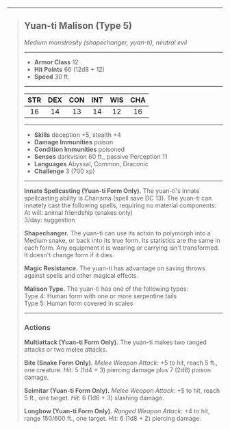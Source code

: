 ***
> ## Yuan-ti Malison (Type 5)
> *Medium monstrosity (shapechanger, yuan-ti), neutral evil*
> 
> ***
> 
> - **Armor Class** 12
> - **Hit Points** 66 (12d8 + 12)
> - **Speed** 30 ft.
> 
> ***
> 
> |STR|DEX|CON|INT|WIS|CHA|
> |:---:|:---:|:---:|:---:|:---:|:---:|
> |16|14|13|14|12|16|
> 
> ***
> 
> - **Skills** deception +5, stealth +4
> - **Damage Immunities** poison
> - **Condition Immunities** poisoned
> - **Senses** darkvision 60 ft., passive Perception 11
> - **Languages** Abyssal, Common, Draconic
> - **Challenge** 3 (700 xp)
> 
> ***
> 
> **Innate Spellcasting (Yuan-ti Form Only).** The yuan-ti's innate spellcasting ability is Charisma (spell save DC 13). The yuan-ti can innately cast the following spells, requiring no material components:  
> At will: animal friendship (snakes only)  
> 3/day: suggestion
> 
> **Shapechanger.** The yuan-ti can use its action to polymorph into a Medium snake, or back into its true form. Its statistics are the same in each form. Any equipment it is wearing or carrying isn't transformed. It doesn't change form if it dies.
> 
> **Magic Resistance.** The yuan-ti has advantage on saving throws against spells and other magical effects.
> 
> **Malison Type.** The yuan-ti has one of the following types:  
> Type 4: Human form with one or more serpentine tails  
> Type 5: Human form covered in scales
> 
> ***
> 
> ### Actions
> **Multiattack (Yuan-ti Form Only).** The yuan-ti makes two ranged attacks or two melee attacks.
> 
> **Bite (Snake Form Only).** *Melee Weapon Attack:* +5 to hit, reach 5 ft., one creature. *Hit:* 5 (1d4 + 3) piercing damage plus 7 (2d6) poison damage.
> 
> **Scimitar (Yuan-ti Form Only).** *Melee Weapon Attack:* +5 to hit, reach 5 ft., one target. *Hit:* 6 (1d6 + 3) slashing damage.
> 
> **Longbow (Yuan-ti Form Only).** *Ranged Weapon Attack:* +4 to hit, range 150/600 ft., one target. *Hit:* 6 (1d8 + 2) piercing damage.